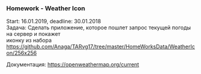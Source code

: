 ### Homework - Weather Icon    
Start: 16.01.2019, deadline: 30.01.2018     
Задача: Сделать приложение, которое пошлет запрос текущей погоды на сервер и покажет   
иконку из набора https://github.com/Anaga/TARvg17/tree/master/HomeWorksData/WeatherIcon/256x256 
 

Документация: 
https://openweathermap.org/current 
